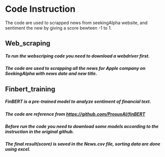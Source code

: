 
# Code Instruction
The code are used to scrapped news from seekingAlpha website, and sentiment the new by giving a score bewteen -1 to 1. 

## Web_scraping
##### To run the webscriping code you need to download a webdriver first. 
##### The code are used to scrapping all the news for Apple company on SeekingAlpha with news date and new title.

## Finbert_training
##### FinBERT is a pre-trained model to analyze sentiment of financial text. 
##### The code are reference from https://github.com/ProsusAI/finBERT
##### Before run the code you need to download some models according to the instruction in the original github. 
##### The final result(score) is saved in the News.csv file, sorting data are done using excel. 
